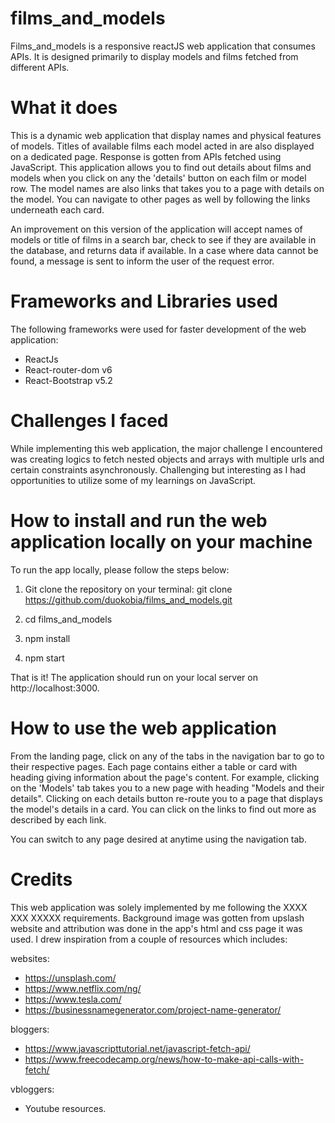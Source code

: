 # films_and_models

Films_and_models is a responsive reactJS web application that consumes APIs. It is designed primarily to display models and films fetched from different APIs. 


# What it does

This is a dynamic web application that display names and physical features of models. Titles of available films each model acted in are also displayed on a dedicated page. Response is gotten from APIs fetched using JavaScript. This application allows you to find out details about films and models when you click on any the 'details' button on each film or model row. The model names are also links that takes you to a page with details on the model. You can navigate to other pages as well by following the links underneath each card.

An improvement on this version of the application will accept names of models or title of films in a search bar, check to see if they are available in the database, and returns data if available. In a case where data cannot be found, a message is sent to inform the user of the request error.


# Frameworks and Libraries used

The following frameworks were used for faster development of the web application:

- ReactJs
- React-router-dom v6
- React-Bootstrap v5.2



# Challenges I faced

While implementing this web application, the major challenge I encountered was creating logics to fetch nested objects and arrays with multiple urls and certain constraints asynchronously.  Challenging but interesting as I had opportunities to utilize some of my learnings on JavaScript.


# How to install and run the web application locally on your machine

To run the app locally, please follow the steps below:

1. Git clone the repository on your terminal:
  git clone https://github.com/duokobia/films_and_models.git
  
2. cd films_and_models

3. npm install

4. npm start

That is it! The application should run on your local server on http://localhost:3000.



# How to use the web application

From the landing page, click on any of the tabs in the navigation bar to go to their respective pages. Each page contains either a table or card with heading giving information about the page's content. For example, clicking on the 'Models' tab takes you to a new page with heading "Models and their details". Clicking on each details button re-route you to a page that displays the model's details in a card. You can click on the links to find out more as described by each link.

You can switch to any page desired at anytime using the navigation tab.  


# Credits

This web application was solely implemented by me following the XXXX XXX XXXXX requirements. Background image was gotten from upslash website and attribution was done in the app's html and css page it was used. I drew inspiration from a couple of resources which includes:

websites:
- https://unsplash.com/
- https://www.netflix.com/ng/
- https://www.tesla.com/
- https://businessnamegenerator.com/project-name-generator/

bloggers:
- https://www.javascripttutorial.net/javascript-fetch-api/
- https://www.freecodecamp.org/news/how-to-make-api-calls-with-fetch/

vbloggers:
- Youtube resources.



